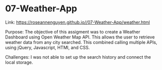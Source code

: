 # 07-Weather-App

Link: https://roseannenguyen.github.io//07-Weather-App/weather.html

Purpose: The objective of this assigment was to create a Weather Dashboard using Open Weather Map API. This allows the user to retrieve weather data from any city searched. This combined calling multiple APIs, using jQuery, Javascript, HTMl, and CSS. 

Challenges: I was not able to set up the search history and connect the local storage. 

